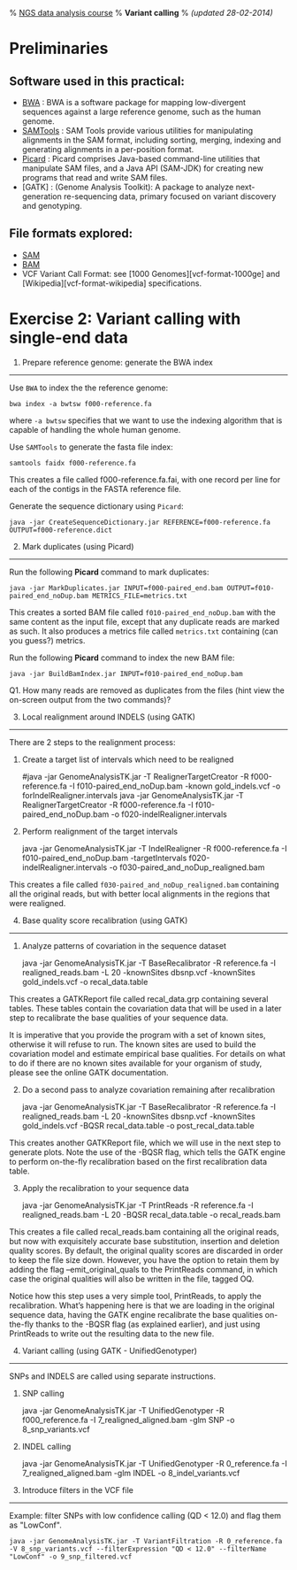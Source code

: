 % [NGS data analysis course](http://ngscourse.github.io/)
% __Variant calling__
% _(updated 28-02-2014)_

<!-- COMMON LINKS HERE -->

[BWA]: http://bio-bwa.sourceforge.net/ "BWA"
[SAMTools]: http://samtools.sourceforge.net/ "samtools"
[Picard]: http://picard.sourceforge.net/ "Picard"
[gatk-site]: http://www.broadinstitute.org/gatk/ "GATK"

Preliminaries
================================================================================

Software used in this practical:
--------------------------------

- [BWA] : BWA is a software package for mapping low-divergent sequences against a large reference genome, such as the human genome.
- [SAMTools] : SAM Tools provide various utilities for manipulating alignments in the SAM format, including sorting, merging, indexing and generating alignments in a per-position format.
- [Picard] : Picard comprises Java-based command-line utilities that manipulate SAM files, and a Java API (SAM-JDK) for creating new programs that read and write SAM files.
- [GATK] : (Genome Analysis Toolkit): A package to analyze next-generation re-sequencing data, primary focused on variant discovery and genotyping.


File formats explored:
----------------------

- [SAM](http://samtools.sourceforge.net/SAMv1.pdf)
- [BAM](http://www.broadinstitute.org/igv/bam)
- VCF Variant Call Format: see [1000 Genomes][vcf-format-1000ge] and [Wikipedia][vcf-format-wikipedia] specifications.


<!-- Data used in this practical
-------------------------------

- [mirbase_mature.fa](../../../COURSE_EXAMPLE_DATA/f010_mirbase_mature.fa): mature micro RNAs downloaded form mirbase

You can download them or copy them to your ``data`` directory for the practical

clean directory

    rm -r data
    mkdir data
    cd data
    cp ../../../../COURSE_EXAMPLE_DATA/f010_mirbase_mature.fa .


\ 

Find all data files for the course here: [COURSE_EXAMPLE_DATA](../../../COURSE_EXAMPLE_DATA)
-->


Exercise 2: Variant calling with single-end data
================================================================================

<!-- Go to the directory where you have downoaded your data: 

    cd my_visual_data_dir  

In the following **folder** you wil find mapped sequencing data from a CEU trio (father, mother and child) from the 1000 Genomes Project:

    cd ~/ngscourse.github.io/COURSE_EXAMPLE_DATA/variant_calling/
    
    ll

These datasets contain reads only for the [GABBR1](http://www.ensembl.org/Homo_sapiens/Gene/Summary?db=core;g=ENSG00000204681;r=6:29523406-29601753) gene.
-->

1. Prepare reference genome: generate the BWA index
--------------------------------------------------------------------------------

Use ``BWA`` to index the the reference genome:

    bwa index -a bwtsw f000-reference.fa

where ``-a bwtsw`` specifies that we want to use the indexing algorithm that is capable of handling the whole human genome.


Use ``SAMTools`` to generate the fasta file index:

    samtools faidx f000-reference.fa

This creates a file called f000-reference.fa.fai, with one record per line for each of the contigs in the FASTA reference file.

Generate the sequence dictionary using ``Picard``:

    java -jar CreateSequenceDictionary.jar REFERENCE=f000-reference.fa OUTPUT=f000-reference.dict


2. Mark duplicates (using Picard)
--------------------------------------------------------------------------------

Run the following **Picard** command to mark duplicates:

    java -jar MarkDuplicates.jar INPUT=f000-paired_end.bam OUTPUT=f010-paired_end_noDup.bam METRICS_FILE=metrics.txt

This creates a sorted BAM file called ``f010-paired_end_noDup.bam`` with the same content as the input file, except that any duplicate reads are marked as such. It also produces a metrics file called ``metrics.txt`` containing (can you guess?) metrics.

Run the following **Picard** command to index the new BAM file:

    java -jar BuildBamIndex.jar INPUT=f010-paired_end_noDup.bam

Q1. How many reads are removed as duplicates from the files (hint view the on-screen output from the two commands)?
    

3. Local realignment around INDELS (using GATK)
--------------------------------------------------------------------------------

There are 2 steps to the realignment process:

1. Create a target list of intervals which need to be realigned

    #java -jar GenomeAnalysisTK.jar -T RealignerTargetCreator -R f000-reference.fa -I f010-paired_end_noDup.bam -known gold_indels.vcf -o forIndelRealigner.intervals
    java -jar GenomeAnalysisTK.jar -T RealignerTargetCreator -R f000-reference.fa -I f010-paired_end_noDup.bam -o f020-indelRealigner.intervals

2. Perform realignment of the target intervals

    java -jar GenomeAnalysisTK.jar -T IndelRealigner -R f000-reference.fa -I f010-paired_end_noDup.bam -targetIntervals f020-indelRealigner.intervals -o f030-paired_and_noDup_realigned.bam 

This creates a file called ``f030-paired_and_noDup_realigned.bam`` containing all the original reads, but with better local alignments in the regions that were realigned.


4. Base quality score recalibration (using GATK)
--------------------------------------------------------------------------------

1. Analyze patterns of covariation in the sequence dataset

    java -jar GenomeAnalysisTK.jar -T BaseRecalibrator -R reference.fa -I realigned_reads.bam -L 20 -knownSites dbsnp.vcf -knownSites gold_indels.vcf -o recal_data.table 

This creates a GATKReport file called recal_data.grp containing several tables. These tables contain the covariation data that will be used in a later step to recalibrate the base qualities of your sequence data.

It is imperative that you provide the program with a set of known sites, otherwise it will refuse to run. The known sites are used to build the covariation model and estimate empirical base qualities. For details on what to do if there are no known sites available for your organism of study, please see the online GATK documentation.

2. Do a second pass to analyze covariation remaining after recalibration

    java -jar GenomeAnalysisTK.jar -T BaseRecalibrator -R reference.fa -I realigned_reads.bam -L 20 -knownSites dbsnp.vcf -knownSites gold_indels.vcf -BQSR recal_data.table -o post_recal_data.table 

This creates another GATKReport file, which we will use in the next step to generate plots. Note the use of the -BQSR flag, which tells the GATK engine to perform on-the-fly recalibration based on the first recalibration data table.

3. Apply the recalibration to your sequence data

    java -jar GenomeAnalysisTK.jar -T PrintReads -R reference.fa -I realigned_reads.bam -L 20 -BQSR recal_data.table -o recal_reads.bam

This creates a file called recal_reads.bam containing all the original reads, but now with exquisitely accurate base substitution, insertion and deletion quality scores. By default, the original quality scores are discarded in order to keep the file size down. However, you have the option to retain them by adding the flag –emit_original_quals to the PrintReads command, in which case the original qualities will also be written in the file, tagged OQ.

Notice how this step uses a very simple tool, PrintReads, to apply the recalibration. What’s happening here is that we are loading in the original sequence data, having the GATK engine recalibrate the base qualities on-the-fly thanks to the -BQSR flag (as explained earlier), and just using PrintReads to write out the resulting data to the new file.


4. Variant calling (using GATK - UnifiedGenotyper)
--------------------------------------------------------------------------------

SNPs and INDELS are called using separate instructions.

1. SNP calling

    java -jar GenomeAnalysisTK.jar -T UnifiedGenotyper -R f000_reference.fa -I 7_realigned_aligned.bam -glm SNP -o 8_snp_variants.vcf

2. INDEL calling

    java -jar GenomeAnalysisTK.jar -T UnifiedGenotyper -R 0_reference.fa -I 7_realigned_aligned.bam -glm INDEL -o 8_indel_variants.vcf


5. Introduce filters in the VCF file
--------------------------------------------------------------------------------

Example: filter SNPs with low confidence calling (QD < 12.0) and flag them as "LowConf".

    java -jar GenomeAnalysisTK.jar -T VariantFiltration -R 0_reference.fa -V 8_snp_variants.vcf --filterExpression "QD < 12.0" --filterName "LowConf" -o 9_snp_filtered.vcf


